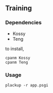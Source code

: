 ## Training

### Dependencies

- Kossy
- Teng

to install,

    cpanm Kossy
    cpanm Teng

### Usage

    plackup -r app.psgi    


